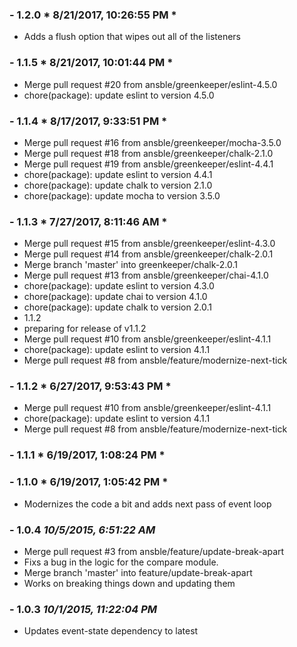 ### - 1.2.0 * 8/21/2017, 10:26:55 PM *

   - Adds a flush option that wipes out all of the listeners 


 ### - 1.1.5 * 8/21/2017, 10:01:44 PM *

   - Merge pull request #20 from ansble/greenkeeper/eslint-4.5.0
  - chore(package): update eslint to version 4.5.0 


 ### - 1.1.4 * 8/17/2017, 9:33:51 PM *

   - Merge pull request #16 from ansble/greenkeeper/mocha-3.5.0
  - Merge pull request #18 from ansble/greenkeeper/chalk-2.1.0
  - Merge pull request #19 from ansble/greenkeeper/eslint-4.4.1
  - chore(package): update eslint to version 4.4.1
  - chore(package): update chalk to version 2.1.0
  - chore(package): update mocha to version 3.5.0 


 ### - 1.1.3 * 7/27/2017, 8:11:46 AM *

   - Merge pull request #15 from ansble/greenkeeper/eslint-4.3.0
  - Merge pull request #14 from ansble/greenkeeper/chalk-2.0.1
  - Merge branch 'master' into greenkeeper/chalk-2.0.1
  - Merge pull request #13 from ansble/greenkeeper/chai-4.1.0
  - chore(package): update eslint to version 4.3.0
  - chore(package): update chai to version 4.1.0
  - chore(package): update chalk to version 2.0.1
  - 1.1.2
  - preparing for release of v1.1.2
  - Merge pull request #10 from ansble/greenkeeper/eslint-4.1.1
  - chore(package): update eslint to version 4.1.1
  - Merge pull request #8 from ansble/feature/modernize-next-tick 


 ### - 1.1.2 * 6/27/2017, 9:53:43 PM *

   - Merge pull request #10 from ansble/greenkeeper/eslint-4.1.1
  - chore(package): update eslint to version 4.1.1
  - Merge pull request #8 from ansble/feature/modernize-next-tick 


 ### - 1.1.1 * 6/19/2017, 1:08:24 PM *

  


 ### - 1.1.0 * 6/19/2017, 1:05:42 PM *

   - Modernizes the code a bit and adds next pass of event loop 


 ### - 1.0.4 *10/5/2015, 6:51:22 AM*

  - Merge pull request #3 from ansble/feature/update-break-apart
  - Fixs a bug in the logic for the compare module.
  - Merge branch 'master' into feature/update-break-apart
  - Works on breaking things down and updating them


### - 1.0.3 *10/1/2015, 11:22:04 PM*

  - Updates event-state dependency to latest


